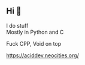 ## Hi 👋
I do stuff<br/>
Mostly in Python and C

Fuck CPP, Void on top

https://aciddev.neocities.org/
